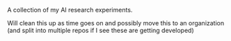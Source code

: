 A collection of my AI research experiments. 

Will clean this up as time goes on and possibly move this to an organization (and split into multiple repos if I see these are getting developed)
